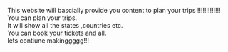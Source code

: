 This website will bascially provide you content to plan your trips !!!!!!!!!!!!!
<br>
You can plan your trips.
<br>
It will show all the states ,countries etc.
<br>
You can book your tickets and all.
<br>
lets contiune makinggggg!!!
